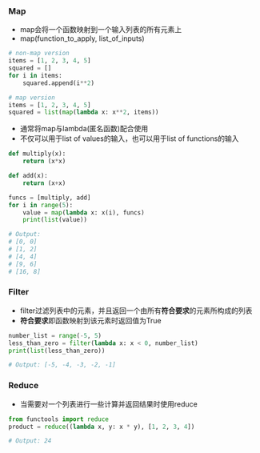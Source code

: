 ### Map

- map会将一个函数映射到一个输入列表的所有元素上
- map(function_to_apply, list_of_inputs)

```python
# non-map version
items = [1, 2, 3, 4, 5]
squared = []
for i in items:
    squared.append(i**2)

# map version
items = [1, 2, 3, 4, 5]
squared = list(map(lambda x: x**2, items))
```

- 通常将map与lambda(匿名函数)配合使用
- 不仅可以用于list of values的输入，也可以用于list of functions的输入

```python
def multiply(x):
    return (x*x)

def add(x):
    return (x+x)

funcs = [multiply, add]
for i in range(5):
    value = map(lambda x: x(i), funcs)
    print(list(value))

# Output:
# [0, 0]
# [1, 2]
# [4, 4]
# [9, 6]
# [16, 8] 
```

### Filter
- filter过滤列表中的元素，并且返回一个由所有**符合要求**的元素所构成的列表
- **符合要求**即函数映射到该元素时返回值为True

```Python
number_list = range(-5, 5)
less_than_zero = filter(lambda x: x < 0, number_list)
print(list(less_than_zero))

# Output: [-5, -4, -3, -2, -1]
```

### Reduce

- 当需要对一个列表进行一些计算并返回结果时使用reduce

```Python
from functools import reduce
product = reduce((lambda x, y: x * y), [1, 2, 3, 4])

# Output: 24
```